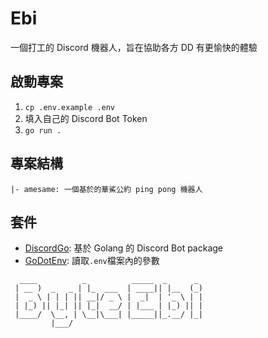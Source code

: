 # Ebi

一個打工的 Discord 機器人，旨在協助各方 DD 有更愉快的體驗

## 啟動專案

1. `cp .env.example .env`
2. 填入自己的 Discord Bot Token
3. `go run .`

## 專案結構

```text
|- amesame: 一個基於的華鯊公約 ping pong 機器人
```

## 套件

- [DiscordGo](https://github.com/bwmarrin/discordgo): 基於 Golang 的 Discord Bot package
- [GoDotEnv](https://github.com/joho/godotenv): 讀取`.env`檔案內的參數

```
  ____          _          _____  _      _ 
 | __ )  _   _ | |_  ___  | ____|| |__  (_)
 |  _ \ | | | || __|/ _ \ |  _|  | '_ \ | |
 | |_) || |_| || |_|  __/ | |___ | |_) || |
 |____/  \__, | \__|\___| |_____||_.__/ |_|
         |___/                             
```
